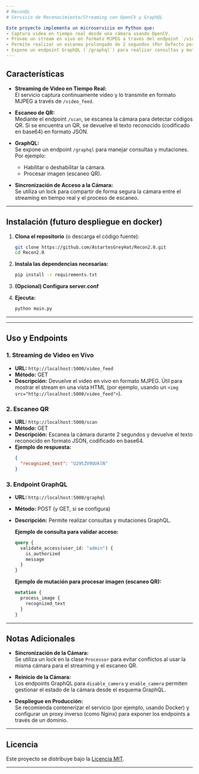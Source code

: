 ```yaml
---
# ReconQL
# Servicio de Reconocimiento/Streaming con OpenCV y GraphQL

Este proyecto implementa un microservicio en Python que:
- Captura video en tiempo real desde una cámara usando OpenCV.
- Provee un stream en vivo en formato MJPEG a través del endpoint `/video_feed`.
- Permite realizar un escaneo prolongado de 2 segundos (Por Defecto pero se puede ajustar) para detectar códigos QR , retornando el texto reconocido (codificado en base64) mediante el endpoint `/scan`.
- Expone un endpoint GraphQL (`/graphql`) para realizar consultas y mutaciones (por ejemplo, validar acceso, habilitar/deshabilitar la cámara, o procesar una imagen).
---
```





## Características

- **Streaming de Video en Tiempo Real:**  
  El servicio captura continuamente video y lo transmite en formato MJPEG a través de `/video_feed`.

- **Escaneo de QR:**  
  Mediante el endpoint `/scan`, se escanea la cámara para detectar códigos QR. Si se encuentra un QR, se devuelve el texto reconocido (codificado en base64) en formato JSON.

- **GraphQL:**  
  Se expone un endpoint `/graphql` para manejar consultas y mutaciones. Por ejemplo:
  - Habilitar o deshabilitar la cámara.
  - Procesar imagen (escaneo QR).

- **Sincronización de Acceso a la Cámara:**  
  Se utiliza un lock para compartir de forma segura la cámara entre el streaming en tiempo real y el proceso de escaneo.

---


## Instalación (futuro despliegue en docker)

1. **Clona el repositorio** (o descarga el código fuente):
   ```bash
   git clone https://github.com/AstartesGreyHat/Recon2.0.git
   cd Recon2.0
   ```

2. **Instala las dependencias necesarias:**
   ```bash
   pip install -r requirements.txt
   ```
3. **(Opcional) Configura server.conf**

4. **Ejecuta:**
   ```python
   python main.py
   ```

---


---

## Uso y Endpoints

### 1. Streaming de Video en Vivo

- **URL:** `http://localhost:5000/video_feed`
- **Método:** GET
- **Descripción:** Devuelve el video en vivo en formato MJPEG. Útil para mostrar el stream en una vista HTML (por ejemplo, usando un `<img src="http://localhost:5000/video_feed">`).

### 2. Escaneo QR

- **URL:** `http://localhost:5000/scan`
- **Método:** GET
- **Descripción:** Escanea la cámara durante 2 segundos y devuelve el texto reconocido en formato JSON, codificado en base64.
- **Ejemplo de respuesta:**
  ```json
  {
    "recognized_text": "U29tZV9UUklN"
  }
  ```

### 3. Endpoint GraphQL

- **URL:** `http://localhost:5000/graphql`
- **Método:** POST (y GET, si se configura)
- **Descripción:** Permite realizar consultas y mutaciones GraphQL.
  
  **Ejemplo de consulta para validar acceso:**
  ```graphql
  query {
    validate_access(user_id: "admin") {
      is_authorized
      message
    }
  }
  ```
  
  **Ejemplo de mutación para procesar imagen (escaneo QR):**
  ```graphql
  mutation {
    process_image {
      recognized_text
    }
  }
  ```

---



## Notas Adicionales

- **Sincronización de la Cámara:**  
  Se utiliza un lock en la clase `Processor` para evitar conflictos al usar la misma cámara para el streaming y el escaneo QR.

- **Reinicio de la Cámara:**  
  Los endpoints GraphQL para `disable_camera` y `enable_camera` permiten gestionar el estado de la cámara desde el esquema GraphQL.

- **Despliegue en Producción:**  
  Se recomienda contenerizar el servicio (por ejemplo, usando Docker) y configurar un proxy inverso (como Nginx) para exponer los endpoints a través de un dominio.

---

## Licencia

Este proyecto se distribuye bajo la [Licencia MIT](LICENSE).

---

